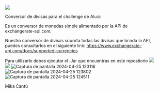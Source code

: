 <p align="left">
   <img src="https://img.shields.io/badge/STATUS-EN%20DESAROLLO-green">
   </p>
Conversor de divisas para el challenge de Alura

Es un conversor de monedas simple alimentado por la API de exchangerate-api.com.

Nuestro conversor de divisas soporta todas las divisas que brinda la API, puedes consultarlos en el siguiente link:
https://www.exchangerate-api.com/docs/supported-currencies

Para utilizarlo debes ejecutar el .Jar que encuentras en este repositorio
<img align="center">![](https://github.com/mikablades/conversorDeDivisas/assets/148806650/9ee9d46a-386f-4c02-ad7b-51c541f2da41)</img>
![](https://github.com/mikablades/conversorDeDivisas/assets/148806650/9ee9d46a-386f-4c02-ad7b-51c541f2da41)
![Captura de pantalla 2024-04-25 123116](https://github.com/mikablades/conversorDeDivisas/assets/148806650/d9c89748-0fe1-443b-994d-507b9f59449b)
![Captura de pantalla 2024-04-25 123802](https://github.com/mikablades/conversorDeDivisas/assets/148806650/c4c10143-92cf-437e-a7e6-94906377a612)
![Captura de pantalla 2024-04-25 124511](https://github.com/mikablades/conversorDeDivisas/assets/148806650/fe2c7d5d-0636-48d2-86c0-02f0bf1eff0b)

Mika Cantú

